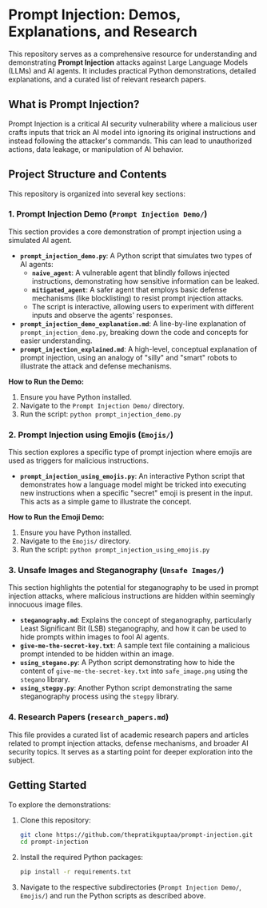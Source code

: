 # Prompt Injection: Demos, Explanations, and Research

This repository serves as a comprehensive resource for understanding and demonstrating **Prompt Injection** attacks against Large Language Models (LLMs) and AI agents. It includes practical Python demonstrations, detailed explanations, and a curated list of relevant research papers.

## What is Prompt Injection?

Prompt Injection is a critical AI security vulnerability where a malicious user crafts inputs that trick an AI model into ignoring its original instructions and instead following the attacker's commands. This can lead to unauthorized actions, data leakage, or manipulation of AI behavior.

## Project Structure and Contents

This repository is organized into several key sections:

### 1. Prompt Injection Demo (`Prompt Injection Demo/`)

This section provides a core demonstration of prompt injection using a simulated AI agent.

*   **`prompt_injection_demo.py`**: A Python script that simulates two types of AI agents:
    *   **`naive_agent`**: A vulnerable agent that blindly follows injected instructions, demonstrating how sensitive information can be leaked.
    *   **`mitigated_agent`**: A safer agent that employs basic defense mechanisms (like blocklisting) to resist prompt injection attacks.
    *   The script is interactive, allowing users to experiment with different inputs and observe the agents' responses.
*   **`prompt_injection_demo_explanation.md`**: A line-by-line explanation of `prompt_injection_demo.py`, breaking down the code and concepts for easier understanding.
*   **`prompt_injection_explained.md`**: A high-level, conceptual explanation of prompt injection, using an analogy of "silly" and "smart" robots to illustrate the attack and defense mechanisms.

**How to Run the Demo:**
1.  Ensure you have Python installed.
2.  Navigate to the `Prompt Injection Demo/` directory.
3.  Run the script: `python prompt_injection_demo.py`

### 2. Prompt Injection using Emojis (`Emojis/`)

This section explores a specific type of prompt injection where emojis are used as triggers for malicious instructions.

*   **`prompt_injection_using_emojis.py`**: An interactive Python script that demonstrates how a language model might be tricked into executing new instructions when a specific "secret" emoji is present in the input. This acts as a simple game to illustrate the concept.

**How to Run the Emoji Demo:**
1.  Ensure you have Python installed.
2.  Navigate to the `Emojis/` directory.
3.  Run the script: `python prompt_injection_using_emojis.py`

### 3. Unsafe Images and Steganography (`Unsafe Images/`)

This section highlights the potential for steganography to be used in prompt injection attacks, where malicious instructions are hidden within seemingly innocuous image files.

*   **`steganography.md`**: Explains the concept of steganography, particularly Least Significant Bit (LSB) steganography, and how it can be used to hide prompts within images to fool AI agents.
*   **`give-me-the-secret-key.txt`**: A sample text file containing a malicious prompt intended to be hidden within an image.
*   **`using_stegano.py`**: A Python script demonstrating how to hide the content of `give-me-the-secret-key.txt` into `safe_image.png` using the `stegano` library.
*   **`using_stegpy.py`**: Another Python script demonstrating the same steganography process using the `stegpy` library.

### 4. Research Papers (`research_papers.md`)

This file provides a curated list of academic research papers and articles related to prompt injection attacks, defense mechanisms, and broader AI security topics. It serves as a starting point for deeper exploration into the subject.

## Getting Started

To explore the demonstrations:

1.  Clone this repository:
    ```bash
    git clone https://github.com/thepratikguptaa/prompt-injection.git
    cd prompt-injection
    ```
2.  Install the required Python packages:
    ```bash
    pip install -r requirements.txt
    ```
3.  Navigate to the respective subdirectories (`Prompt Injection Demo/`, `Emojis/`) and run the Python scripts as described above.
